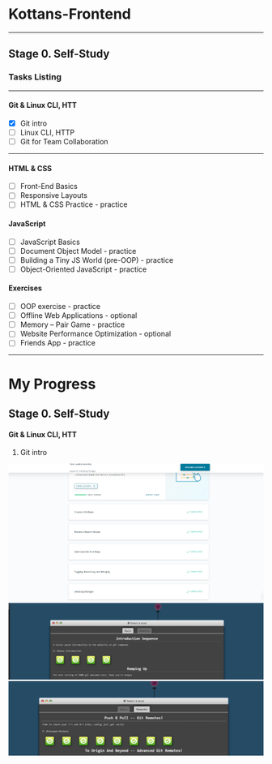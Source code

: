 # Kottans-Frontend
---
## Stage 0. Self-Study

### Tasks Listing
---
#### Git & Linux CLI, HTT
- [x] Git intro
- [ ] Linux CLI, HTTP
- [ ] Git for Team Collaboration
---
#### HTML & CSS
- [ ] Front-End Basics
- [ ] Responsive Layouts
- [ ] HTML & CSS Practice - practice
#### JavaScript
- [ ] JavaScript Basics
- [ ] Document Object Model - practice
- [ ] Building a Tiny JS World (pre-OOP) - practice
- [ ] Object-Oriented JavaScript - practice
#### Exercises
- [ ] OOP exercise - practice
- [ ] Offline Web Applications - optional
- [ ] Memory – Pair Game - practice
- [ ] Website Performance Optimization - optional
- [ ] Friends App - practice
---

# My Progress
## Stage 0. Self-Study

#### Git & Linux CLI, HTT
1. Git intro

![git-comleted](images/1.1-git-intro.png)
![git-comleted](images/1.2-git-intro.png)
![git-comleted](images/1.3-git-intro.png)